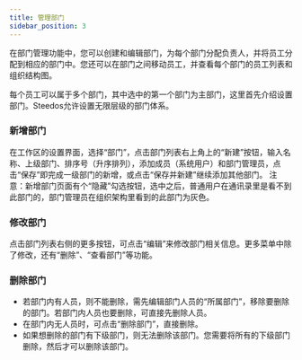 ```yaml
---
title: 管理部门
sidebar_position: 3
---
```


在部门管理功能中，您可以创建和编辑部门，为每个部门分配负责人，并将员工分配到相应的部门中。您还可以在部门之间移动员工，并查看每个部门的员工列表和组织结构图。

每个员工可以属于多个部门，其中选中的第一个部门为主部门，这里首先介绍设置部门。Steedos允许设置无限层级的部门体系。


### 新增部门

在工作区的设置界面，选择“部门”，点击部门列表右上角上的“新建”按钮，输入名称、上级部门、排序号（升序排列），添加成员（系统用户）和部门管理员，点击“保存”即完成一级部门的新增，或点击“保存并新建”继续添加其他部门。 注意：新增部门页面有个“隐藏”勾选按钮，选中之后，普通用户在通讯录里是看不到此部门的，部门管理员在组织架构里看到的此部门为灰色。

### 修改部门

点击部门列表右侧的更多按钮，可点击“编辑”来修改部门相关信息。更多菜单中除了修改，还有“删除”、“查看部门”等功能。

### 删除部门

* 若部门内有人员，则不能删除，需先编辑部门人员的“所属部门”，移除要删除的部门。若部门内人员也要删除，可直接先删除人员。
* 在部门内无人员时，可点击“删除部门”，直接删除。
* 如果想删除的部门有下级部门，则无法删除该部门。您需要将所有的下级部门删除，然后才可以删除该部门。

